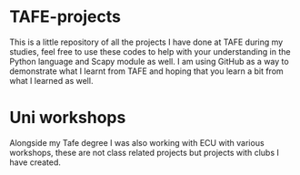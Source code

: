# TAFE-projects
This is a little repository of all the projects I have done at TAFE during my studies, feel free to use these codes to help with your understanding in the Python language and Scapy module as well.
I am using GitHub as a way to demonstrate what I learnt from TAFE and hoping that you learn a bit from what I learned as well.

# Uni workshops
Alongside my Tafe degree I was also working with ECU with various workshops, these are not class related projects but projects with clubs I have created.
